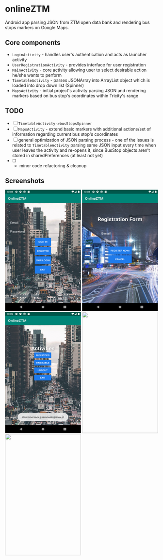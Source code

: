 # onlineZTM
Android app parsing JSON from ZTM open data bank and rendering bus stops markers on Google Maps.

## Core components
- `LoginActivity` - handles user's authentication and acts as launcher activity
- `UserRegistrationActivity` - provides interface for user registration
- `MainActivity` - core activity allowing user to select desirable action he/she wants to perform
- `TimetableActivity` - parses JSONArray into ArrayList<String> object which is loaded into drop down list (Spinner)
- `MapsActivity` - initial project's activity parsing JSON and rendering markers based on bus stop's coordinates within Tricity's range

## TODO
- [ ] `TimetableActivity->busStopsSpinner`
- [ ] `MapsActivity` - extend basic markers with additional actions/set of information regarding current bus stop's coordinates
- [ ] general optimization of JSON parsing process - one of the issues is related to `TimetableActivity` parsing same JSON input every time when user leaves the activity and re-opens it, since BusStop objects aren't stored in sharedPreferences (at least not yet)
- [ ] - minor code refactoring & cleanup


## Screenshots

<img src="https://github.com/jsarnowski96/onlineZTM/blob/master/screenshots/Screenshot_1590530910.png" height="400" width="250" />
<img src="https://github.com/jsarnowski96/onlineZTM/blob/master/screenshots/Screenshot_1590530916.png" height="400" width="250" />
<img src="https://github.com/jsarnowski96/onlineZTM/blob/master/screenshots/Screenshot_1590530979.png" height="400" width="250" />
<img src="https://github.com/jsarnowski96/onlineZTM/blob/master/screenshots/Screenshot_1590530914.png" height="400" width="250" />
<img src="https://github.com/jsarnowski96/onlineZTM/blob/master/screenshots/Screenshot_1590530934.png" height="400" width="250" />
